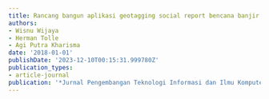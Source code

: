 ```yaml
---
title: Rancang bangun aplikasi geotagging social report bencana banjir
authors:
- Wisnu Wijaya
- Herman Tolle
- Agi Putra Kharisma
date: '2018-01-01'
publishDate: '2023-12-10T00:15:31.999780Z'
publication_types:
- article-journal
publication: '*Jurnal Pengembangan Teknologi Informasi dan Ilmu Komputer*'
---
```


